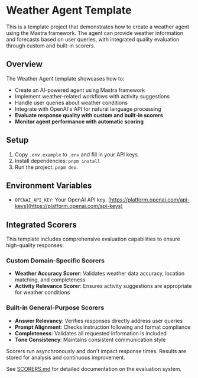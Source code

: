 # Weather Agent Template

This is a template project that demonstrates how to create a weather agent using the Mastra framework. The agent can provide weather information and forecasts based on user queries, with integrated quality evaluation through custom and built-in scorers.

## Overview

The Weather Agent template showcases how to:

- Create an AI-powered agent using Mastra framework
- Implement weather-related workflows with activity suggestions
- Handle user queries about weather conditions
- Integrate with OpenAI's API for natural language processing
- **Evaluate response quality with custom and built-in scorers**
- **Monitor agent performance with automatic scoring**

## Setup

1. Copy `.env.example` to `.env` and fill in your API keys.
2. Install dependencies: `pnpm install`
3. Run the project: `pnpm dev`.

## Environment Variables

- `OPENAI_API_KEY`: Your OpenAI API key. [https://platform.openai.com/api-keys](https://platform.openai.com/api-keys)

## Integrated Scorers

This template includes comprehensive evaluation capabilities to ensure high-quality responses:

### Custom Domain-Specific Scorers

- **Weather Accuracy Scorer**: Validates weather data accuracy, location matching, and completeness
- **Activity Relevance Scorer**: Ensures activity suggestions are appropriate for weather conditions

### Built-in General-Purpose Scorers

- **Answer Relevancy**: Verifies responses directly address user queries
- **Prompt Alignment**: Checks instruction following and format compliance
- **Completeness**: Validates all requested information is included
- **Tone Consistency**: Maintains consistent communication style

Scorers run asynchronously and don't impact response times. Results are stored for analysis and continuous improvement.

See [SCORERS.md](./SCORERS.md) for detailed documentation on the evaluation system.

